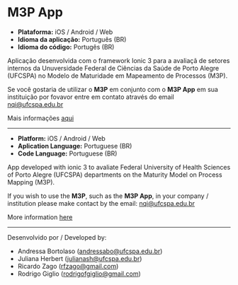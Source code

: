 # M3P App

* **Plataforma:** iOS / Android / Web
* **Idioma da aplicação:** Português (BR)
* **Idioma do código:** Portugês (BR)

Aplicação desenvolvida com o framework Ionic 3 para a avaliaçã de setores internos da Unuversidade Federal de Ciências da Saúde de Porto Alegre (UFCSPA) no Modelo de Maturidade em Mapeamento de Processos (M3P).

Se você gostaria de utilizar o **M3P** em conjunto com o **M3P App** em sua instituição por fovavor entre em contato através do email nqi@ufcspa.edu.br

Mais informações [aqui](http://nqi.ufcspa.edu.br/wiki/index.php/Portal_de_Processos_da_UFCSPA#Modelo_de_Maturidade_em_Mapeamento_de_Processos_.28M3P.29)

----

* **Platform:** iOS / Android / Web
* **Aplication Language:** Portuguese (BR)
* **Code Language:** Portuguese (BR)

App developed with ionic 3 to avaliate Federal University of Health Sciences of Porto Alegre (UFCSPA) departments on the Maturity Model on Process Mapping (M3P). 

If you wish to use the **M3P**, such as the **M3P App**, in your company / institution please make contact by the email: nqi@ufcspa.edu.br

More information [here](http://nqi.ufcspa.edu.br/wiki/index.php/Portal_de_Processos_da_UFCSPA#Modelo_de_Maturidade_em_Mapeamento_de_Processos_.28M3P.29)

----

Desenvolvido por / Developed by:
* Andressa Bortolaso (andressabo@ufcspa.edu.br)
* Juliana Herbert (julianash@ufcspa.edu.br)
* Ricardo Zago (rfzago@gmail.com)
* Rodrigo Giglio (rodrigofgiglio@gmail.com)

